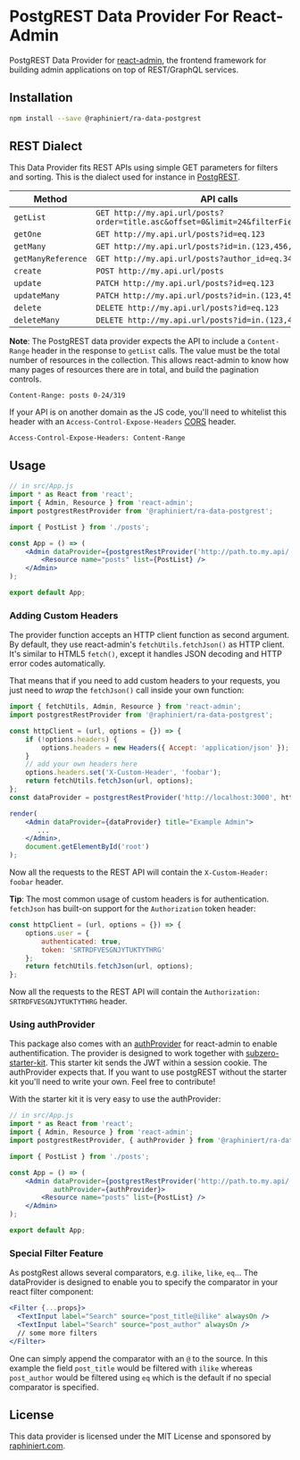# PostgREST Data Provider For React-Admin

PostgREST Data Provider for [react-admin](https://github.com/marmelab/react-admin), the frontend framework for building admin applications on top of REST/GraphQL services.

## Installation

```sh
npm install --save @raphiniert/ra-data-postgrest
```

## REST Dialect

This Data Provider fits REST APIs using simple GET parameters for filters and sorting. This is the dialect used for instance in [PostgREST](http://postgrest.org).

| Method             | API calls
|--------------------|----------------------------------------------------------------
| `getList`          | `GET http://my.api.url/posts?order=title.asc&offset=0&limit=24&filterField=eq.value`
| `getOne`           | `GET http://my.api.url/posts?id=eq.123`
| `getMany`          | `GET http://my.api.url/posts?id=in.(123,456,789)`
| `getManyReference` | `GET http://my.api.url/posts?author_id=eq.345`
| `create`           | `POST http://my.api.url/posts`
| `update`           | `PATCH http://my.api.url/posts?id=eq.123`
| `updateMany`       | `PATCH http://my.api.url/posts?id=in.(123,456,789)`
| `delete`           | `DELETE http://my.api.url/posts?id=eq.123`
| `deleteMany`       | `DELETE http://my.api.url/posts?id=in.(123,456,789)`

**Note**: The PostgREST data provider expects the API to include a `Content-Range` header in the response to `getList` calls. The value must be the total number of resources in the collection. This allows react-admin to know how many pages of resources there are in total, and build the pagination controls.

```
Content-Range: posts 0-24/319
```

If your API is on another domain as the JS code, you'll need to whitelist this header with an `Access-Control-Expose-Headers` [CORS](https://developer.mozilla.org/en-US/docs/Web/HTTP/Access_control_CORS) header.

```
Access-Control-Expose-Headers: Content-Range
```

## Usage

```jsx
// in src/App.js
import * as React from 'react';
import { Admin, Resource } from 'react-admin';
import postgrestRestProvider from '@raphiniert/ra-data-postgrest';

import { PostList } from './posts';

const App = () => (
    <Admin dataProvider={postgrestRestProvider('http://path.to.my.api/')}>
        <Resource name="posts" list={PostList} />
    </Admin>
);

export default App;
```

### Adding Custom Headers

The provider function accepts an HTTP client function as second argument. By default, they use react-admin's `fetchUtils.fetchJson()` as HTTP client. It's similar to HTML5 `fetch()`, except it handles JSON decoding and HTTP error codes automatically.

That means that if you need to add custom headers to your requests, you just need to *wrap* the `fetchJson()` call inside your own function:

```jsx
import { fetchUtils, Admin, Resource } from 'react-admin';
import postgrestRestProvider from '@raphiniert/ra-data-postgrest';

const httpClient = (url, options = {}) => {
    if (!options.headers) {
        options.headers = new Headers({ Accept: 'application/json' });
    }
    // add your own headers here
    options.headers.set('X-Custom-Header', 'foobar');
    return fetchUtils.fetchJson(url, options);
};
const dataProvider = postgrestRestProvider('http://localhost:3000', httpClient);

render(
    <Admin dataProvider={dataProvider} title="Example Admin">
       ...
    </Admin>,
    document.getElementById('root')
);
```

Now all the requests to the REST API will contain the `X-Custom-Header: foobar` header.

**Tip**: The most common usage of custom headers is for authentication. `fetchJson` has built-on support for the `Authorization` token header:

```js
const httpClient = (url, options = {}) => {
    options.user = {
        authenticated: true,
        token: 'SRTRDFVESGNJYTUKTYTHRG'
    };
    return fetchUtils.fetchJson(url, options);
};
```

Now all the requests to the REST API will contain the `Authorization: SRTRDFVESGNJYTUKTYTHRG` header.

### Using authProvider
This package also comes with an [authProvider](https://github.com/marmelab/react-admin/blob/master/docs/Authentication.md) for react-admin to enable authentification. The provider is designed to work together with [subzero-starter-kit](https://github.com/subzerocloud/subzero-starter-kit). This starter kit sends the JWT within a session cookie. The authProvider expects that. If you want to use postgREST without the starter kit you'll need to write your own. Feel free to contribute!

With the starter kit it is very easy to use the authProvider:
```jsx
// in src/App.js
import * as React from 'react';
import { Admin, Resource } from 'react-admin';
import postgrestRestProvider, { authProvider } from '@raphiniert/ra-data-postgrest';

import { PostList } from './posts';

const App = () => (
    <Admin dataProvider={postgrestRestProvider('http://path.to.my.api/')} 
           authProvider={authProvider}>
        <Resource name="posts" list={PostList} />
    </Admin>
);

export default App;
```

### Special Filter Feature
As postgRest allows several comparators, e.g. `ilike`, `like`, `eq`... 
The dataProvider is designed to enable you to specify the comparator in your react filter component:

```jsx
<Filter {...props}>
  <TextInput label="Search" source="post_title@ilike" alwaysOn />
  <TextInput label="Search" source="post_author" alwaysOn />
  // some more filters
</Filter>
```

One can simply append the comparator with an `@` to the source. In this example the field `post_title` would be filtered with `ilike` whereas `post_author` would be filtered using `eq` which is the default if no special comparator is specified.


## License

This data provider is licensed under the MIT License and sponsored by [raphiniert.com](https://raphiniert.com).
